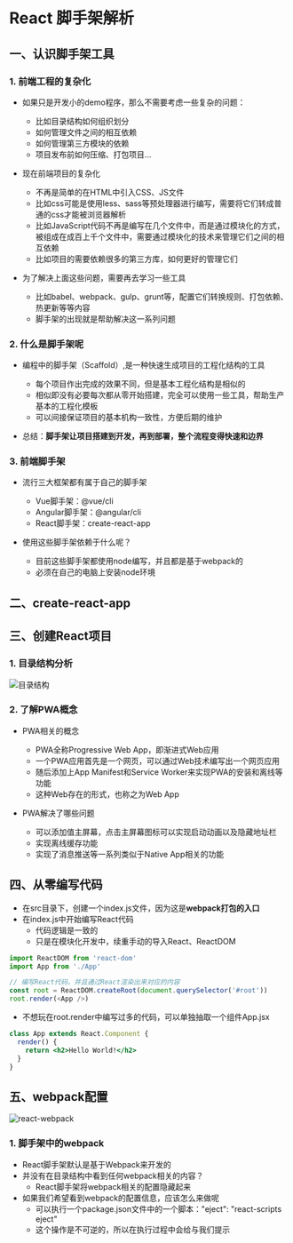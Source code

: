 # React 脚手架解析

## 一、认识脚手架工具

### 1. 前端工程的复杂化

- 如果只是开发小的demo程序，那么不需要考虑一些复杂的问题：
  - 比如目录结构如何组织划分
  - 如何管理文件之间的相互依赖
  - 如何管理第三方模块的依赖
  - 项目发布前如何压缩、打包项目...

- 现在前端项目的复杂化
  - 不再是简单的在HTML中引入CSS、JS文件
  - 比如css可能是使用less、sass等预处理器进行编写，需要将它们转成普通的css才能被浏览器解析
  - 比如JavaScript代码不再是编写在几个文件中，而是通过模块化的方式，被组成在成百上千个文件中，需要通过模块化的技术来管理它们之间的相互依赖
  - 比如项目的需要依赖很多的第三方库，如何更好的管理它们

- 为了解决上面这些问题，需要再去学习一些工具
  - 比如babel、webpack、gulp、grunt等，配置它们转换规则、打包依赖、热更新等等内容
  - 脚手架的出现就是帮助解决这一系列问题

### 2. 什么是脚手架呢

- 编程中的脚手架（Scaffold）,是一种快速生成项目的工程化结构的工具
  - 每个项目作出完成的效果不同，但是基本工程化结构是相似的
  - 相似即没有必要每次都从零开始搭建，完全可以使用一些工具，帮助生产基本的工程化模板
  - 可以间接保证项目的基本机构一致性，方便后期的维护

- 总结：**脚手架让项目搭建到开发，再到部署，整个流程变得快速和边界**

### 3. 前端脚手架

- 流行三大框架都有属于自己的脚手架
  - Vue脚手架：@vue/cli
  - Angular脚手架：@angular/cli
  - React脚手架：create-react-app

- 使用这些脚手架依赖于什么呢？
  - 目前这些脚手架都使用node编写，并且都是基于webpack的
  - 必须在自己的电脑上安装node环境

## 二、create-react-app

## 三、创建React项目

### 1. 目录结构分析

![目录结构](https://gitee.com/edward_west/image-store/raw/master/study-frontend/react/learn-react/react-project-contents.png)

### 2. 了解PWA概念

- PWA相关的概念
  - PWA全称Progressive Web App，即渐进式Web应用
  - 一个PWA应用首先是一个网页，可以通过Web技术编写出一个网页应用
  - 随后添加上App Manifest和Service Worker来实现PWA的安装和离线等功能
  - 这种Web存在的形式，也称之为Web App

- PWA解决了哪些问题
  - 可以添加值主屏幕，点击主屏幕图标可以实现启动动画以及隐藏地址栏
  - 实现离线缓存功能
  - 实现了消息推送等一系列类似于Native App相关的功能

## 四、从零编写代码

- 在src目录下，创建一个index.js文件，因为这是**webpack打包的入口**
- 在index.js中开始编写React代码
  - 代码逻辑是一致的
  - 只是在模块化开发中，续重手动的导入React、ReactDOM

```js
import ReactDOM from 'react-dom'
import App from './App'

// 编写React代码，并且通过React渲染出来对应的内容
const root = ReactDOM.createRoot(document.querySelector('#root'))
root.render(<App />)
```

- 不想玩在root.render中编写过多的代码，可以单独抽取一个组件App.jsx

```jsx
class App extends React.Component {
  render() {
    return <h2>Hello World!</h2>
  }
}
```

## 五、webpack配置

![react-webpack](https://gitee.com/edward_west/image-store/raw/master/study-frontend/react/learn-react/react-webpack.png)

### 1. 脚手架中的webpack

- React脚手架默认是基于Webpack来开发的
- 并没有在目录结构中看到任何webpack相关的内容？
  - React脚手架将webpack相关的配置隐藏起来
- 如果我们希望看到webpack的配置信息，应该怎么来做呢
  - 可以执行一个package.json文件中的一个脚本："eject": "react-scripts eject"
  - 这个操作是不可逆的，所以在执行过程中会给与我们提示
